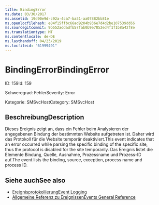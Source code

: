 ```yaml
---
title: BindingError
ms.date: 03/30/2017
ms.assetid: 19d90e9d-c92a-4ca7-ba31-aa07882bb81e
ms.openlocfilehash: e84f15ffbc66ad9204b936e7d4d2be107539dd66
ms.sourcegitcommit: 9b552addadfb57fab0b9e7852ed4f1f1b8a42f8e
ms.translationtype: MT
ms.contentlocale: de-DE
ms.lasthandoff: 04/23/2019
ms.locfileid: "61999491"
---
```

# <a name="bindingerror"></a><span data-ttu-id="2defa-102">BindingError</span><span class="sxs-lookup"><span data-stu-id="2defa-102">BindingError</span></span>
<span data-ttu-id="2defa-103">ID: 159</span><span class="sxs-lookup"><span data-stu-id="2defa-103">Id: 159</span></span>  
  
 <span data-ttu-id="2defa-104">Schweregrad: Fehler</span><span class="sxs-lookup"><span data-stu-id="2defa-104">Severity: Error</span></span>  
  
 <span data-ttu-id="2defa-105">Kategorie: SMSvcHost</span><span class="sxs-lookup"><span data-stu-id="2defa-105">Category: SMSvcHost</span></span>  
  
## <a name="description"></a><span data-ttu-id="2defa-106">Beschreibung</span><span class="sxs-lookup"><span data-stu-id="2defa-106">Description</span></span>  
 <span data-ttu-id="2defa-107">Dieses Ereignis zeigt an, dass ein Fehler beim Analysieren der angegebenen Bindung der bestimmten Website aufgetreten ist. Daher wird das Protokoll für die Website temporär deaktiviert.</span><span class="sxs-lookup"><span data-stu-id="2defa-107">This event indicates that an error occurred while parsing the specific binding of the specific site, thus the protocol is disabled for the site temporarily.</span></span> <span data-ttu-id="2defa-108">Das Ereignis listet die Elemente Bindung, Quelle, Ausnahme, Prozessname und Prozess-ID auf.</span><span class="sxs-lookup"><span data-stu-id="2defa-108">The event lists the binding, source, exception, process name and process ID.</span></span>  
  
## <a name="see-also"></a><span data-ttu-id="2defa-109">Siehe auch</span><span class="sxs-lookup"><span data-stu-id="2defa-109">See also</span></span>

- [<span data-ttu-id="2defa-110">Ereignisprotokollierung</span><span class="sxs-lookup"><span data-stu-id="2defa-110">Event Logging</span></span>](../../../../../docs/framework/wcf/diagnostics/event-logging/index.md)
- [<span data-ttu-id="2defa-111">Allgemeine Referenz zu Ereignissen</span><span class="sxs-lookup"><span data-stu-id="2defa-111">Events General Reference</span></span>](../../../../../docs/framework/wcf/diagnostics/event-logging/events-general-reference.md)
